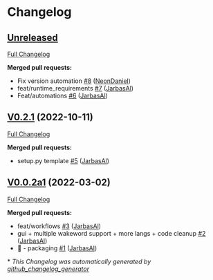 # Changelog

## [Unreleased](https://github.com/OpenVoiceOS/skill-ovos-naptime/tree/HEAD)

[Full Changelog](https://github.com/OpenVoiceOS/skill-ovos-naptime/compare/V0.2.1...HEAD)

**Merged pull requests:**

- Fix version automation [\#8](https://github.com/OpenVoiceOS/skill-ovos-naptime/pull/8) ([NeonDaniel](https://github.com/NeonDaniel))
- feat/runtime\_requirements [\#7](https://github.com/OpenVoiceOS/skill-ovos-naptime/pull/7) ([JarbasAl](https://github.com/JarbasAl))
- Feat/automations [\#6](https://github.com/OpenVoiceOS/skill-ovos-naptime/pull/6) ([JarbasAl](https://github.com/JarbasAl))

## [V0.2.1](https://github.com/OpenVoiceOS/skill-ovos-naptime/tree/V0.2.1) (2022-10-11)

[Full Changelog](https://github.com/OpenVoiceOS/skill-ovos-naptime/compare/V0.0.2a1...V0.2.1)

**Merged pull requests:**

- setup.py template [\#5](https://github.com/OpenVoiceOS/skill-ovos-naptime/pull/5) ([JarbasAl](https://github.com/JarbasAl))

## [V0.0.2a1](https://github.com/OpenVoiceOS/skill-ovos-naptime/tree/V0.0.2a1) (2022-03-02)

[Full Changelog](https://github.com/OpenVoiceOS/skill-ovos-naptime/compare/5044eca5c1c0c1195f8c031aa4025967d75fdca0...V0.0.2a1)

**Merged pull requests:**

- feat/workflows [\#3](https://github.com/OpenVoiceOS/skill-ovos-naptime/pull/3) ([JarbasAl](https://github.com/JarbasAl))
- gui + multiple wakeword support + more langs + code cleanup [\#2](https://github.com/OpenVoiceOS/skill-ovos-naptime/pull/2) ([JarbasAl](https://github.com/JarbasAl))
- :tada: - packaging [\#1](https://github.com/OpenVoiceOS/skill-ovos-naptime/pull/1) ([JarbasAl](https://github.com/JarbasAl))



\* *This Changelog was automatically generated by [github_changelog_generator](https://github.com/github-changelog-generator/github-changelog-generator)*
